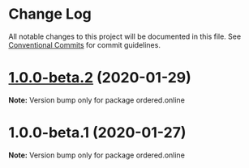 # Change Log

All notable changes to this project will be documented in this file.
See [Conventional Commits](https://conventionalcommits.org) for commit guidelines.

# [1.0.0-beta.2](https://github.com/ordered-online/apps/compare/v1.0.0-beta.1...v1.0.0-beta.2) (2020-01-29)

**Note:** Version bump only for package ordered.online





# 1.0.0-beta.1 (2020-01-27)

**Note:** Version bump only for package ordered.online
